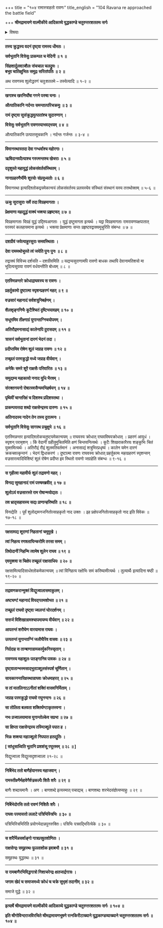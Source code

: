+++
title = "१०४ रामास्त्राहतो रावणः"
title_english = "104 Ravana re approached the battle field"

+++
**श्रीमद्रामायणे वाल्मीकीये आदिकाव्ये युद्धकाण्डे चतुरुत्तरशततमः सर्गः**


<details><summary>विषयाः</summary>

रामेण मातलिसमानीतेन्द्रशक्त्या रावणविसृष्टशूलविभेदनपूर्वकं रावणललाटोरसि -बाणैः प्रहरणम् ॥ १ ॥

</details>


****

**तस्य क्रुद्धस्य वदनं दृष्ट्वा रामस्य धीमतः ।**

**सर्वभूतानि वित्रेसुः प्राकम्पत च मेदिनी ॥ १ ॥**

**सिंहशार्दूलवाञ्शैलः संचचाल चलद्रुमः ।  
बभूव चातिक्षुभितः समुद्रः सरितांपतिः ॥ २ ॥**

अथ रावणस्य शूलोद्धरणं चतुःशततमे – तस्येत्यादि ॥ १-२ ॥

****

**खगाश्च खरनिर्घोषा गगने परुषा घनाः ।**

**औत्पातिकानि नर्दन्तः समन्तात्परिचक्रमुः ॥ ३ ॥**

**रामं दृष्ट्वा सुसंक्रुद्धमुत्पातांश्च सुदारुणान् ।**

**वित्रेसुः सर्वभूतानि रावणस्याभवद्भयम् ॥ ४ ॥**

औत्पातिकानि उत्पातसूचकानि । नर्दन्तः गर्जन्तः ॥ ३-४ ॥

****

**विमानस्थास्तदा देवा गन्धर्वाश्च महोरगाः ।**

**ऋषिदानवदैत्याश्च गरुत्मन्तश्च खेचराः ॥ ५ ॥**

**ददृशुस्ते महायुद्धं लोकसंवर्तसंस्थितम् ।**

**नानाप्रहरणैर्भीमैः शूरयोः संप्रयुध्यतोः ॥ ६ ॥**

विमानस्था इत्यादिश्लोकद्वयमेकान्वयं लोकसंवर्तस्य प्रलयस्येव संस्थितं संस्थानं यस्य तत्तथोक्तम् ॥ ५-६ ॥

****

**ऊचुः सुरासुराः सर्वे तदा विग्रहमागताः ।**

**प्रेक्षमाणा महद्युद्धं वाक्यं भक्त्या प्रहृष्टवत् ॥ ७ ॥**

विग्रहमागताः विग्रहं युद्धं उद्दिश्यआगताः । युद्धं द्रष्टुमागता इत्यर्थः । यद्वा विग्रहमागताः रामरावणपक्षपातात् परस्परं कलहायमाना इत्यर्थः । भक्त्या प्रेक्षमाणाः सन्तः प्रहृष्टवद्वाक्यमूचुरिति संबन्धः ॥ ७ ॥

****

**दशग्रीवं जयेत्याहुरसुराः समवस्थिताः ।**

**देवा राममथोचुस्ते त्वं जयेति पुनः पुनः ॥ ८ ॥**

तद्वाक्यं विविच्य दर्शयति – दशग्रीवमिति ॥ यद्यप्यसुराणामपि रावणो बाधकः तथापि देवानामतिशयो मा भूदित्यसूयया रावणं वर्धयन्तीति बोध्यम् ॥ ८ ॥

****

**एतस्मिन्नन्तरे क्रोधाद्राघवस्य स रावणः ।**

**प्रहर्तुकामो दुष्टात्मा स्पृशन्प्रहरणं महत् ॥ ९ ॥**

**वज्रसारं महानादं सर्वशत्रुनिबर्हणम् ।**

**शैलशृङ्गनिभैः कूटैश्चितं दृष्टिभयावहम् ॥ १० ॥**

**सधूममिव तीक्ष्णाग्रं युगान्ताग्निचयोपमम् ।**

**अतिरौद्रमनासाद्यं कालेनापि दुरासदम् ॥ ११ ॥**

**त्रासनं सर्वभूतानां दारणं भेदनं तदा ।**

**प्रदीप्तमिव रोषेण शूलं जग्राह रावणः ॥ १२ ॥**

**तच्छ्रलं परमक्रुद्धो मध्ये जग्राह वीर्यवान् ।**

**अनेकैः समरे शूरै राक्षसैः परिवारितः ॥ १३ ॥**

**समुद्यम्य महाकायो ननाद युधि भैरवम् ।**

**संरक्तनयनो रोषात्स्वसैन्यमभिहर्षयन् ॥ १४ ॥**

**पृथिवीं चान्तरिक्षं च दिशश्च प्रदिशस्तथा ।**

**प्राकम्पयत्तदा शब्दो राक्षसेन्द्रस्य दारुणः ॥ १५ ॥**

**अतिनादस्य नादेन तेन तस्य दुरात्मनः ।**

**सर्वभूतानि वित्रेसुः सागरथ प्रचुक्षुभे ॥ १६ ॥**

एतस्मिन्नन्तर इत्यादिश्लोकचतुष्टयमेकान्वयम् ॥ राघवस्य क्रोधात् राघवविषयक्रोधात् । प्रहरणं आयुधं । स्पृशन् परामृशन् । किं वेदानीं ग्रहीतुमुचितमिति क्षणं चिन्तयनित्यर्थः । कूटैः शिखराकारैरयः शङ्कुभिः चितं युक्तमित्यर्थः । अतिरौद्रं रौद्रं शूलमतिवर्तमानं । अनासाद्यं शत्रुभिरप्रधृष्यं । कालेन यमेन दारणं क्रकचवत्कृन्तनं । भेदनं द्विधाकरणं । दुष्टात्मा रावणः राघवस्य क्रोधात् प्रहर्तुकामः महत्प्रहरणं स्पृशन्सन् वज्रसारत्वादिविशिष्टं शूलं रोषेण प्रदीप्त इव स्थितो रावणो जग्राहेति संबन्धः ॥ ९-१६ ॥

****

**स गृहीत्वा महावीर्यः शूलं तद्रावणो महत् ।**

**विनद्य सुमहानादं रामं परुषमब्रवीत् ॥ १७ ॥**

**शूलोऽयं वज्रसारस्ते राम रोषान्मयोद्यतः ।**

**तव भ्रातृसहायस्य सद्यः प्राणान्हरिष्यति ॥ १८ ॥**

विनद्येति । पूर्वं शूलोद्यमनजनितोत्साहकृतो नाद उक्तः । इह प्रक्षेपजनितोत्साहकृतो नाद इति विवेकः ॥ १७-१८ ॥

****

**रक्षसामद्य शूराणां निहतानां चमूमुखे ।**

**त्वां निहत्य रणश्लाघिन्करोमि तरसा समम् ।**

**तिष्ठेदानीं निहन्मि त्वामेष शूलेन राघव ॥ १९ ॥**

**एवमुक्त्वा स चिक्षेप तच्छूलं राक्षसाधिपः ॥ २० ॥**

रक्षसामित्यादिसार्धश्लोकमेकान्वयम् ॥ त्वां विनिहत्य रक्षोभिः समं करिष्यामीत्यर्थः । तुल्यार्थैः इत्यादिना षष्ठी ॥ १९-२० ॥

****

**तद्रावणकरान्मुक्तं विद्युज्वालासमाकुलम् ।**

**अष्टघण्टं महानादं वियद्गतमशोभत ॥ २१ ॥**

**तच्छूलं राघवो दृष्ट्वा ज्वलन्तं घोरदर्शनम् ।**

**ससर्ज विशिखान्रामश्चापमायम्य वीर्यवान् ॥ २२ ॥**

**आपतन्तं शरौघेण वारयामास राघवः ।**

**उत्पतन्तं युगान्ताग्निं जलौघैरिव वासवः ॥ २३ ॥**

**निर्ददाह स तान्बाणान्रामकार्मुकनिस्सृतान् ।**

**रावणस्य महाशूलः पतङ्गानिव पावकः ॥ २४ ॥**

**दृष्ट्वातान्भस्मसाद्भूताञ्शूलसंस्पर्श चूर्णितान् ।**

**सायकानन्तरिक्षस्थान्राघवः क्रोधमाहरत् ॥ २५ ॥**

**स तां मातलिनाऽऽनीतां शक्तिं वासवनिर्मिताम् ।**

**जग्राह परमक्रुद्धो राघवो रघुनन्दनः ॥ २६ ॥**

**सा तोलिता बलवता शक्तिर्घण्टाकृतस्वना ।**

**नभः प्रज्वालयामास युगान्तोल्केव सप्रभा ॥ २७ ॥**

**सा क्षिप्ता राक्षसेन्द्रस्य तस्मिञ्शूले पपात ह ।**

**भिन्नः शक्त्या महाञ्शूलो निपपात हतद्युतिः ।**

**\[ सांधुसाध्विति भूतानि प्रशशंसू रघूत्तमम् ॥ २८ ॥ \]**

विद्युज्वाला विद्युत्सदृशज्वाला २१-२८ ॥

****

**निर्बिभेद ततो बाणैर्हयानस्य महाजवान् ।**

**रामस्तीक्ष्णैर्महावेगैर्वज्रकल्पैः शितैः शरैः ॥ २९ ॥**

बाणैः शब्दायमानैः । अण । बाणशब्दे इत्यस्मात् पचाद्यच् । बाणशब्दः शरभेदसंज्ञेत्यप्याहुः ॥ २९ ॥

****

**निर्बिभेदोरसि ततो रावणं निशितैः शरैः ।**

**राघवः परमायत्तो ललाटे पत्रिभिस्त्रिभिः ॥ ३० ॥**

पत्रिभिस्त्रिभिरिति प्रयोगभेदान्नपुनरुक्तिः। पत्रिभिः पत्रवद्भिरित्येके ॥ ३० ॥

****

**स शरैर्भिन्नसर्वाङ्गो गात्रप्रस्रुतशोणितः ।**

**राक्षसेन्द्रः समूहस्थः फुल्लाशोक इवाबभौ ॥ ३१ ॥**

समूहस्थः युद्धस्थः ॥ ३१ ॥

****

**स रामबाणैरभिविद्धगात्रो निशाचरेन्द्रः क्षतजार्द्रगात्रः ।**

**जगाम खेदं च समाजमध्ये क्रोधं च चक्रे सुभृशं तदानीम् ॥ ३२ ॥**

समाजे युद्धे ॥ ३२ ॥

****

**इत्यार्षे श्रीमद्रामायणे वाल्मीकीये आदिकाव्ये युद्धकाण्डे चतुरुत्तरशततमः सर्गः ॥ १०४ ॥**

**इति श्रीगोविन्दराजविरचिते श्रीमद्रामायणभूषणे रत्नकिरीटाख्याने युद्धकाण्डव्याख्याने चतुरुत्तरशततमः सर्गः ॥ १०४ ॥**
